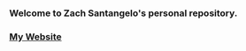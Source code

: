 ### Welcome to Zach Santangelo's personal repository.
### [My Website](https://qazzzie.github.io/Qazzzie/)
